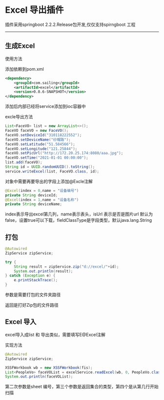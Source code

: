 # Excel 导出插件

插件采用springboot 2.2.2.Release包开发,仅仅支持spirngboot 工程

-----

## 生成Excel

使用方法

添加依赖到pom.xml

```xml
<dependency>
    <groupId>com.sailing</groupId>
    <artifactId>excel</artifactId>
    <version>0.0.6-SNAPSHOT</version>
</dependency>
```

添加后内部已经将service添加到ioc容器中

excle导出方法

```java
List<FaceVO> list = new ArrayList<>();
FaceVO faceVO = new FaceVO();
faceVO.setDeviceId("310118222552");
faceVO.setDeviceName("纱帽路");
faceVO.setLatitude("51.584566");
faceVO.setLongitude("121.25844");
faceVO.setPicUrl("http://172.20.25.174:8080/aaa.jpg");
faceVO.setTime("2021-01-01 00:00:00");
list.add(faceVO);
String id = UUID.randomUUID().toString();
service.writeExcel(list, FaceVO.class, id);
```

对象中需要再要导出的字段上添加@Excle注解

```java
@Excel(index = 0,name = "设备编号")
private String deviceId;
@Excel(index = 1,name = "设备名称")
private String deviceName;
```

index表示导出excel第几列，name表示表头，isUrl 表示是否是图片url 默认为false，设置true可以下载，fieldClassType是字段类型，默认java.lang.String

## 打包

```java
@Autowired
ZipService zipService;

try {
    String result = zipService.zip("d://excel/"+id);
    System.out.println(result);
} catch (Exception e) {
    e.printStackTrace();
}
```

参数是需要打包的文件夹路径

返回是打好Zip包的文件路径

## Excel 导入

excel导入成list 和 导出类似，需要填写E@Excel注解

实现方法

```java
@Autowired
ZipService zipService;

XSSFWorkbook wb = new XSSFWorkbook(fis);
List<PeopleVo> faceVOList = excelService.readExcel(wb, 0, PeopleVo.class, 2);
System.out.println(faceVOList);
```

第二次参数是sheet 编号，第三个参数是返回集合的类型，第四个是从第几行开始扫描
